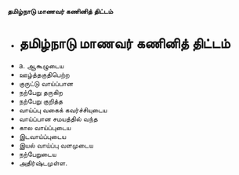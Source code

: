 **தமிழ்நாடு மாணவர் கணினித் திட்டம்**
- # தமிழ்நாடு மாணவர் கணினித் திட்டம்
- a. ஆகூழுடைய
- ஊழ்த்தகுதிபெற்ற
- குருட்டு வாய்ப்பான
- நற்பேறு தருகிற
- நற்பேறு குறித்த
- வாய்ப்பு வகைக் கவர்ச்சியுடைய
- வாய்ப்பான சமயத்தில் வந்த
- கால வாய்ப்புடைய
- இடவாய்ப்புடைய
- இயல் வாய்ப்பு வளமுடைய
- நற்பேறுடைய
- அதிர்ஷ்டமுள்ள.


